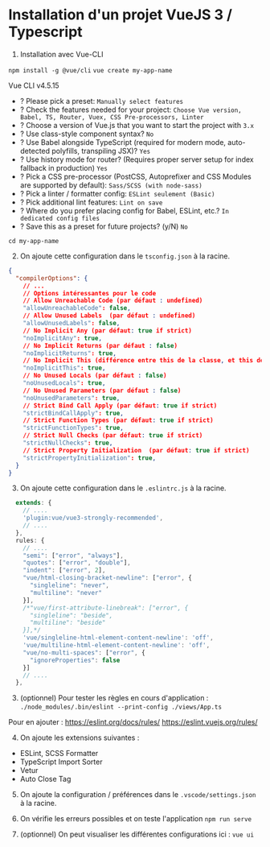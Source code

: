 # Installation d'un projet VueJS 3 / Typescript

1) Installation avec Vue-CLI

`npm install -g @vue/cli`
`vue create my-app-name`

Vue CLI v4.5.15
- ? Please pick a preset: `Manually select features`
- ? Check the features needed for your project: `Choose Vue version, Babel, TS, Router, Vuex, CSS Pre-processors, Linter`
- ? Choose a version of Vue.js that you want to start the project with `3.x`
- ? Use class-style component syntax? `No`
- ? Use Babel alongside TypeScript (required for modern mode, auto-detected polyfills, transpiling JSX)? `Yes`
- ? Use history mode for router? (Requires proper server setup for index fallback in production) `Yes`
- ? Pick a CSS pre-processor (PostCSS, Autoprefixer and CSS Modules are supported by default): `Sass/SCSS (with node-sass)`
- ? Pick a linter / formatter config: `ESLint seulement (Basic)`
- ? Pick additional lint features: `Lint on save`
- ? Where do you prefer placing config for Babel, ESLint, etc.? `In dedicated config files`
- ? Save this as a preset for future projects? (y/N) `No`

`cd my-app-name`

2) On ajoute cette configuration dans le `tsconfig.json` à la racine.
```json
{
  "compilerOptions": {
	// ...
	// Options intéressantes pour le code
	// Allow Unreachable Code (par défaut : undefined)
	"allowUnreachableCode": false,
	// Allow Unused Labels  (par défaut : undefined)
	"allowUnusedLabels": false,
	// No Implicit Any (par défaut: true if strict)
	"noImplicitAny": true,
	// No Implicit Returns (par défaut : false)
	"noImplicitReturns": true,
	// No Implicit This (différence entre this de la classe, et this des fonctions) (par défaut: true if strict)
	"noImplicitThis": true,
	// No Unused Locals (par défaut : false)
	"noUnusedLocals": true,
	// No Unused Parameters (par défaut : false)
	"noUnusedParameters": true,
	// Strict Bind Call Apply (par défaut: true if strict)
	"strictBindCallApply": true,
	// Strict Function Types (par défaut: true if strict)
	"strictFunctionTypes": true,
	// Strict Null Checks (par défaut: true if strict)
	"strictNullChecks": true,
	// Strict Property Initialization  (par défaut: true if strict)
	"strictPropertyInitialization": true,
  }
}
```

3) On ajoute cette configuration dans le `.eslintrc.js` à la racine.

```js
  extends: {
	// ....
	'plugin:vue/vue3-strongly-recommended',
	// ....
  },
  rules: {
	// ....
    "semi": ["error", "always"],
    "quotes": ["error", "double"],
	"indent": ["error", 2],
    "vue/html-closing-bracket-newline": ["error", {
      "singleline": "never",
      "multiline": "never"
    }],
    /*"vue/first-attribute-linebreak": ["error", {
      "singleline": "beside",
      "multiline": "beside"
    }],*/
    'vue/singleline-html-element-content-newline': 'off',
    'vue/multiline-html-element-content-newline': 'off',
    "vue/no-multi-spaces": ["error", {
      "ignoreProperties": false
    }]
	// ....
  },
```

3) (optionnel) Pour tester les règles en cours d'application :
`./node_modules/.bin/eslint --print-config ./views/App.ts `

Pour en ajouter :
https://eslint.org/docs/rules/
https://eslint.vuejs.org/rules/

4) On ajoute les extensions suivantes :
- ESLint, SCSS Formatter
- TypeScript Import Sorter
- Vetur
- Auto Close Tag

5) On ajoute la configuration / préférences dans le `.vscode/settings.json` à la racine.

6) On vérifie les erreurs possibles et on teste l'application
`npm run serve`

6) (optionnel) On peut visualiser les différentes configurations ici :
`vue ui`
